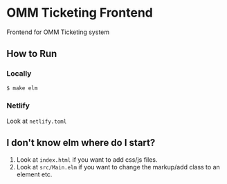 # OMM Ticketing Frontend

Frontend for OMM Ticketing system

## How to Run

### Locally
```bash
$ make elm
```

### Netlify
Look at `netlify.toml`

## I don't know elm where do I start?

1. Look at `index.html` if you want to add css/js files.
1. Look at `src/Main.elm` if you want to change the markup/add class to an element etc.
